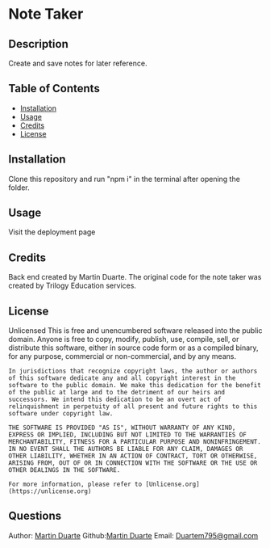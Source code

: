 # Note Taker
  ## Description
  Create and save notes for later reference.
  ## Table of Contents
  * [Installation](#installation)
  * [Usage](#usage)
  * [Credits](#credits)
  * [License](#license)
  
  ## Installation
  Clone this repository and run "npm i" in the terminal after opening the folder.
  
  ## Usage
  Visit the deployment page
  
  ## Credits
  Back end created by Martin Duarte. The original code for the note taker was created by Trilogy Education services.
  
  ## License
  Unlicensed
  This is free and unencumbered software released into the public domain.
    Anyone is free to copy, modify, publish, use, compile, sell, or
    distribute this software, either in source code form or as a compiled
    binary, for any purpose, commercial or non-commercial, and by any
    means.
    
    In jurisdictions that recognize copyright laws, the author or authors
    of this software dedicate any and all copyright interest in the
    software to the public domain. We make this dedication for the benefit
    of the public at large and to the detriment of our heirs and
    successors. We intend this dedication to be an overt act of
    relinquishment in perpetuity of all present and future rights to this
    software under copyright law.
    
    THE SOFTWARE IS PROVIDED "AS IS", WITHOUT WARRANTY OF ANY KIND,
    EXPRESS OR IMPLIED, INCLUDING BUT NOT LIMITED TO THE WARRANTIES OF
    MERCHANTABILITY, FITNESS FOR A PARTICULAR PURPOSE AND NONINFRINGEMENT.
    IN NO EVENT SHALL THE AUTHORS BE LIABLE FOR ANY CLAIM, DAMAGES OR
    OTHER LIABILITY, WHETHER IN AN ACTION OF CONTRACT, TORT OR OTHERWISE,
    ARISING FROM, OUT OF OR IN CONNECTION WITH THE SOFTWARE OR THE USE OR
    OTHER DEALINGS IN THE SOFTWARE.
    
    For more information, please refer to [Unlicense.org](https://unlicense.org)
  ## Questions
  Author: [Martin Duarte](https://github.com/duartem795)
  Github:[Martin Duarte](https://github.com/duartem795)
  Email: [Duartem795@gmail.com](mailto:duartem795@gmail.com)
